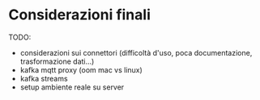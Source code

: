 # Considerazioni finali
TODO:
- considerazioni sui connettori (difficoltà d'uso, poca documentazione, trasformazione dati...)
- kafka mqtt proxy (oom mac vs linux)
- kafka streams
- setup ambiente reale su server
